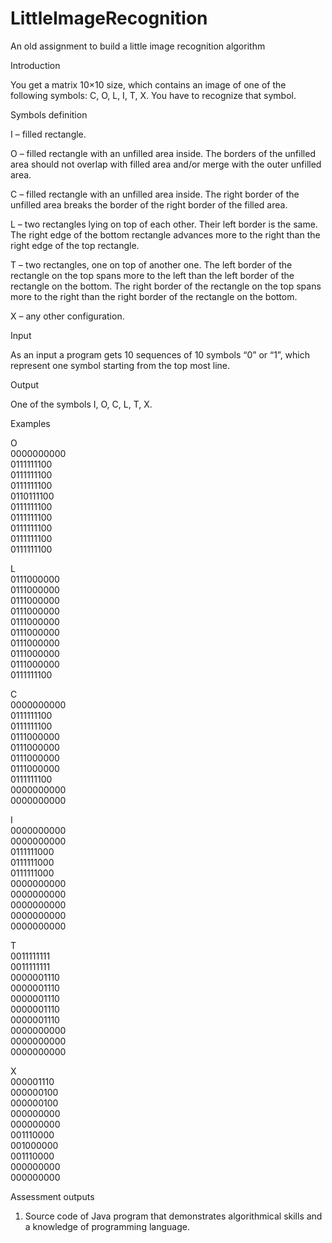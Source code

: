 LittleImageRecognition
======================

An old assignment to build a little image recognition algorithm 

Introduction 

You get a matrix 10×10 size, which contains an image of one of the following symbols: C, O, L, I, T, X. You have 
to recognize that symbol. 

Symbols definition 

I – filled rectangle. 

O – filled rectangle with an unfilled area inside. The borders of the unfilled area should not overlap with filled 
area and/or merge with the outer unfilled area. 

C – filled rectangle with an unfilled area inside. The right border of the unfilled area breaks the border of the 
right border of the filled area. 

L – two rectangles lying on top of each other. Their left border is the same. The right edge of the bottom 
rectangle advances more to the right than the right edge of the top rectangle. 

T – two rectangles, one on top of another one. The left border of the rectangle on the top spans more to the 
left than the left border of the rectangle on the bottom. The right border of the rectangle on the top spans 
more to the right than the right border of the rectangle on the bottom. 

X – any other configuration. 

Input 

As an input a program gets 10 sequences of 10 symbols “0” or “1”, which represent one symbol starting from 
the top most line. 

Output 

One of the symbols I, O, C, L, T, X. 

Examples 

O           
0000000000  
0111111100  
0111111100  
0111111100  
0110111100  
0111111100  
0111111100  
0111111100  
0111111100  
0111111100  
            
L           
0111000000  
0111000000  
0111000000  
0111000000  
0111000000  
0111000000  
0111000000  
0111000000  
0111000000  
0111111100  
            
C           
0000000000  
0111111100  
0111111100  
0111000000  
0111000000  
0111000000  
0111000000  
0111111100  
0000000000  
0000000000  
            
I           
0000000000  
0000000000  
0111111000  
0111111000  
0111111000  
0000000000  
0000000000  
0000000000  
0000000000  
0000000000  
            
T           
0011111111  
0011111111  
0000001110  
0000001110  
0000001110  
0000001110  
0000001110  
0000000000  
0000000000  
0000000000  
            
X           
000001110   
000000100   
000000100   
000000000   
000000000   
001110000   
001000000   
001110000   
000000000   
000000000   

Assessment outputs 

1. Source code of Java program that demonstrates algorithmical skills and a knowledge of programming 
language. 
